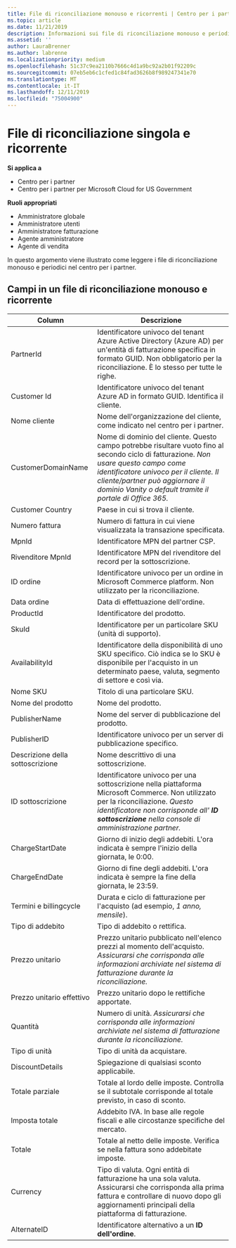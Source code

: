 ```yaml
---
title: File di riconciliazione monouso e ricorrenti | Centro per i partner
ms.topic: article
ms.date: 11/21/2019
description: Informazioni sui file di riconciliazione monouso e periodici nel centro per i partner.
ms.assetid: ''
author: LauraBrenner
ms.author: labrenne
ms.localizationpriority: medium
ms.openlocfilehash: 51c37c9ea2110b7666c4d1a9bc92a2b01f92209c
ms.sourcegitcommit: 07eb5eb6c1cfed1c84fad3626b8f989247341e70
ms.translationtype: MT
ms.contentlocale: it-IT
ms.lasthandoff: 12/11/2019
ms.locfileid: "75004900"
---
```

# <a name="one-time-and-recurring-reconciliation-files"></a>File di riconciliazione singola e ricorrente

**Si applica a**

- Centro per i partner
- Centro per i partner per Microsoft Cloud for US Government

**Ruoli appropriati**
-   Amministratore globale
-   Amministratore utenti
-   Amministratore fatturazione
-   Agente amministratore
-   Agente di vendita

In questo argomento viene illustrato come leggere i file di riconciliazione monouso e periodici nel centro per i partner.

## <a name="fields-in-one-time-and-recurring-reconciliation-files"></a>Campi in un file di riconciliazione monouso e ricorrente

| Column | Descrizione |
| ------ | ----------- |
| PartnerId | Identificatore univoco del tenant Azure Active Directory (Azure AD) per un'entità di fatturazione specifica in formato GUID. Non obbligatorio per la riconciliazione. È lo stesso per tutte le righe. |
| Customer Id | Identificatore univoco del tenant Azure AD in formato GUID. Identifica il cliente. |
| Nome cliente | Nome dell'organizzazione del cliente, come indicato nel centro per i partner. |
| CustomerDomainName | Nome di dominio del cliente. Questo campo potrebbe risultare vuoto fino al secondo ciclo di fatturazione. *Non usare questo campo come identificatore univoco per il cliente. Il cliente/partner può aggiornare il dominio Vanity o default tramite il portale di Office 365.* |
| Customer Country | Paese in cui si trova il cliente. |
| Numero fattura | Numero di fattura in cui viene visualizzata la transazione specificata. |
| MpnId | Identificatore MPN del partner CSP. |
| Rivenditore MpnId | Identificatore MPN del rivenditore del record per la sottoscrizione. |
| ID ordine | Identificatore univoco per un ordine in Microsoft Commerce platform. Non utilizzato per la riconciliazione. |
| Data ordine | Data di effettuazione dell'ordine. |
| ProductId | Identificatore del prodotto. |
| SkuId | Identificatore per un particolare SKU (unità di supporto). |
| AvailabilityId | Identificatore della disponibilità di uno SKU specifico. Ciò indica se lo SKU è disponibile per l'acquisto in un determinato paese, valuta, segmento di settore e così via. |
| Nome SKU | Titolo di una particolare SKU. |
| Nome del prodotto | Nome del prodotto. |
| PublisherName | Nome del server di pubblicazione del prodotto.
| PublisherID | Identificatore univoco per un server di pubblicazione specifico. |
| Descrizione della sottoscrizione | Nome descrittivo di una sottoscrizione. |
| ID sottoscrizione | Identificatore univoco per una sottoscrizione nella piattaforma Microsoft Commerce. Non utilizzato per la riconciliazione. *Questo identificatore non corrisponde all' **ID sottoscrizione** nella console di amministrazione partner.* |
| ChargeStartDate | Giorno di inizio degli addebiti. L'ora indicata è sempre l'inizio della giornata, le 0:00. |
| ChargeEndDate | Giorno di fine degli addebiti. L'ora indicata è sempre la fine della giornata, le 23:59. |
| Termini e billingcycle | Durata e ciclo di fatturazione per l'acquisto (ad esempio, *1 anno, mensile*). |
| Tipo di addebito | Tipo di addebito o rettifica. |
| Prezzo unitario | Prezzo unitario pubblicato nell'elenco prezzi al momento dell'acquisto. *Assicurarsi che corrisponda alle informazioni archiviate nel sistema di fatturazione durante la riconciliazione.* |
| Prezzo unitario effettivo | Prezzo unitario dopo le rettifiche apportate. |
| Quantità | Numero di unità. *Assicurarsi che corrisponda alle informazioni archiviate nel sistema di fatturazione durante la riconciliazione.* |
| Tipo di unità | Tipo di unità da acquistare. |
| DiscountDetails | Spiegazione di qualsiasi sconto applicabile. |
| Totale parziale | Totale al lordo delle imposte. Controlla se il subtotale corrisponde al totale previsto, in caso di sconto. |
| Imposta totale | Addebito IVA. In base alle regole fiscali e alle circostanze specifiche del mercato. |
| Totale | Totale al netto delle imposte. Verifica se nella fattura sono addebitate imposte. |
| Currency | Tipo di valuta. Ogni entità di fatturazione ha una sola valuta. Assicurarsi che corrisponda alla prima fattura e controllare di nuovo dopo gli aggiornamenti principali della piattaforma di fatturazione. |
| AlternateID | Identificatore alternativo a un **ID dell'ordine**. |
